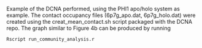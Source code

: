 Example of the DCNA performed, using the PHI1 apo/holo system as example. The contact occupancy files (6p7g_apo.dat, 6p7g_holo.dat) were created using the creat_mean_contact.sh script packaged with the DCNA repo. The graph similar to Figure 4b can be produced by running 

`Rscript run_community_analysis.r`
